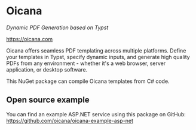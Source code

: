 # Oicana
*Dynamic PDF Generation based on Typst*

https://oicana.com

Oicana offers seamless PDF templating across multiple platforms. Define your templates in Typst, specify dynamic inputs, and generate high quality PDFs from any environment - whether it's a web browser, server application, or desktop software.

This NuGet package can compile Oicana templates from C# code.

## Open source example

You can find an example ASP.NET service using this package on GitHub: https://github.com/oicana/oicana-example-asp-net
